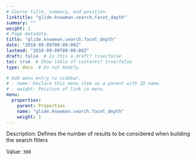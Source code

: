 ```yaml
---
# Course title, summary, and position.
linktitle: "glide.knowman.search.facet_depth"
summary: ""
weight: 1
# Page metadata.
title: "glide.knowman.search.facet_depth"
date: "2018-09-09T00:00:00Z"
lastmod: "2018-09-09T00:00:00Z"
draft: false  # Is this a draft? true/false
toc: true  # Show table of contents? true/false
type: docs  # Do not modify.

# Add menu entry to sidebar.
# - name: Declare this menu item as a parent with ID name.
# - weight: Position of link in menu.
menu:
  properties:
    parent: Properties
    name: "glide.knowman.search.facet_depth"
    weight: 1
---
```


Description: Defines the number of results to be considered when building the search filters


Value: `300`